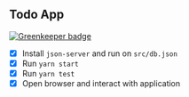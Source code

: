 ## Todo App

[![Greenkeeper badge](https://badges.greenkeeper.io/agauniyal/todo_react.svg?token=ec7a952462759da4dec4cde9d28d36f7e9cfe09dfe9457c7e159fdddcb072040&ts=1518950051022)](https://greenkeeper.io/)

- [x] Install `json-server` and run on `src/db.json`
- [x] Run `yarn start`
- [x] Run `yarn test`
- [x] Open browser and interact with application
